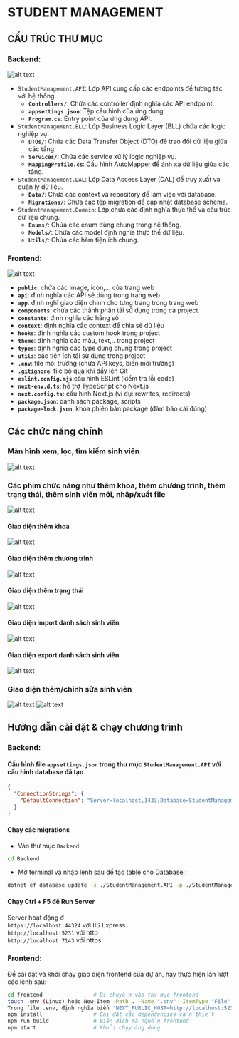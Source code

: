 # STUDENT MANAGEMENT

## CẤU TRÚC THƯ MỤC

### Backend:
![alt text](Images/image.png)
- `StudentManagement.API`: Lớp API cung cấp các endpoints để tương tác với hệ thống.
    - **`Controllers/`**: Chứa các controller định nghĩa các API endpoint.
    - **`appsettings.json`**: Tệp cấu hình của ứng dụng.
    - **`Program.cs`**: Entry point của ứng dụng API.
- `StudentManagement.BLL`: Lớp Business Logic Layer (BLL) chứa các logic nghiệp vụ.
    - **`DTOs/`**: Chứa các Data Transfer Object (DTO) để trao đổi dữ liệu giữa các tầng.
    - **`Services/`**: Chứa các service xử lý logic nghiệp vụ.
    - **`MappingProfile.cs`**: Cấu hình AutoMapper để ánh xạ dữ liệu giữa các tầng.
- `StudentManagement.DAL`: Lớp Data Access Layer (DAL) để truy xuất và quản lý dữ liệu.
    - **`Data/`**: Chứa các context và repository để làm việc với database.
    - **`Migrations/`**: Chứa các tệp migration để cập nhật database schema.
- `StudentManagement.Domain`: Lớp chứa các định nghĩa thực thể và cấu trúc dữ liệu chung.
    - **`Enums/`**: Chứa các enum dùng chung trong hệ thống.
    - **`Models/`**: Chứa các model định nghĩa thực thể dữ liệu.
    - **`Utils/`**: Chứa các hàm tiện ích chung.

### Frontend:
![alt text](Images/image-1.png)
- **`public`**: chứa các image, icon,… của trang web
- **`api`**: định nghĩa các API sẽ dùng trong trang web
- **`app`**: định nghĩ giao diện chính cho tưng trang trong trang web
- **`components`**: chứa các thành phần tái sử dụng trong cả project
- **`constants`**: định nghĩa các hằng số
- **`context`**: định nghĩa cắc context để chia sẻ dữ liệu
- **`hooks`**: định nghĩa các custom hook trong project
- **`theme`**: định nghĩa các màu, text,.. trong project
- **`types`**: định nghĩa các type dùng chung trong project
- **`utils`**: các tiện ích tái sử dụng trong project
- **`.env`**: file môi trường (chứa API keys, biến môi trường)
- **`.gitignore`**: file bỏ qua khi đẩy lên Git
- **`eslint.config.mjs`**:cấu hình ESLint (kiểm tra lỗi code)
- **`next-env.d.ts`**: hỗ trợ TypeScript cho Next.js
- **`next.config.ts`**: cấu hình Next.js (ví dụ: rewrites, redirects)
- **`package.json`**: danh sách package, scripts
- **`package-lock.json`**: khóa phiên bản package (đảm bảo cài đúng)

## Các chức năng chính
### Màn hình xem, lọc, tìm kiếm sinh viên
![alt text](Images/dashboard.png)
### Các phím chức năng như thêm khoa, thêm chương trình, thêm trạng thái, thêm sinh viên mới, nhập/xuất file
![alt text](Images/task.png)
#### Giao diện thêm khoa
![alt text](Images/faculty.png)
#### Giao diện thêm chương trình
![alt text](Images/program.png)
#### Giao diện thêm trạng thái
![alt text](Images/status.png)
#### Giao diện import danh sách sinh viên
![alt text](Images/import.png)
#### Giao diện export danh sách sinh viên
![alt text](Images/export.png)
### Giao diện thêm/chỉnh sửa sinh viên 
![alt text](Images/add_1.png)
![alt text](Images/add_2.png)

## Hướng dẫn cài đặt & chạy chương trình
### Backend:

#### Cấu hình file `appsettings.json` trong thư mục `StudentManagement.API` với cấu hình database đã tạo

```json
{
  "ConnectionStrings": {
    "DefaultConnection": "Server=localhost,1433;Database=StudentManagementDb;User Id=sa;Password=SqlServer@123;TrustServerCertificate=True;"
  }
}
```

#### Chạy các migrations
- Vào thư mục `Backend`
```sh
cd Backend
```
- Mở terminal và nhập lệnh sau để tạo table cho Database
:
```sh
dotnet ef database update -s ./StudentManagement.API -p ./StudentManagement.DAL
```


#### Chạy Ctrl + F5 để Run Server
Server hoạt động ở </br>
`https://localhost:44324` với IIS Express </br>
`http://localhost:5231` với http </br>
`http://localhost:7143` với https

### Frontend:
Để cài đặt và khởi chạy giao diện frontend của dự án, hãy thực hiện lần lượt các lệnh sau:

```sh
cd frontend                # Di chuyển vào thư mục frontend
touch .env (Linux) hoặc New-Item -Path . -Name ".env" -ItemType "File" (Windows)       # Tạo file .env
Trong file .env, định nghĩa biến 'NEXT_PUBLIC_HOST=http://localhost:5231' để gọi API với http
npm install                # Cài đặt các dependencies cần thiết
npm run build              # Biên dịch mã nguồn frontend
npm start                  # Khởi chạy ứng dụng
```

